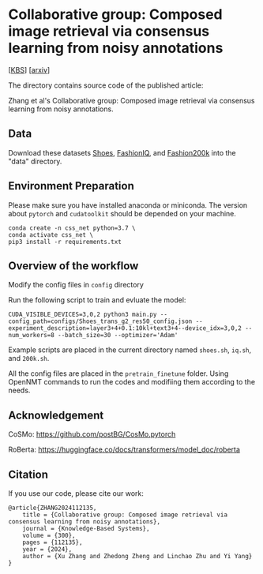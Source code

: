 # Collaborative group: Composed image retrieval via consensus learning from noisy annotations

[[KBS](https://www.sciencedirect.com/science/article/pii/S095070512400769X)] [[arxiv](https://arxiv.org/abs/2402.00086)] 

The directory contains source code of the published article:

Zhang et al's Collaborative group: Composed image retrieval via consensus learning from noisy annotations.

## Data


Download these datasets [Shoes](http://tamaraberg.com/attributesDataset/index.html), [FashionIQ](https://github.com/XiaoxiaoGuo/fashion-iq), and [Fashion200k](https://github.com/xthan/fashion-200k) into the "data" directory.

## Environment Preparation

Please make sure you have installed anaconda or miniconda. The version about `pytorch` and `cudatoolkit` should be depended on your machine.

```shell
conda create -n css_net python=3.7 \
conda activate css_net \
pip3 install -r requirements.txt
```

## Overview of the workflow

Modify the config files in `config` directory

Run the following script to train and evluate the model:

```shell
CUDA_VISIBLE_DEVICES=3,0,2 python3 main.py --config_path=configs/Shoes_trans_g2_res50_config.json --experiment_description=layer3+4+0.1:10kl+text3+4--device_idx=3,0,2 --num_workers=8 --batch_size=30 --optimizer='Adam'
```
Example scripts are placed in the current directory named `shoes.sh`, `iq.sh`, and `200k.sh`. 

All the config files are placed in the `pretrain_finetune` folder. Using OpenNMT commands to run the codes and modifiing them according to the needs.


## Acknowledgement

CoSMo: https://github.com/postBG/CosMo.pytorch

RoBerta: https://huggingface.co/docs/transformers/model_doc/roberta


## 	Citation
If you use our code, please cite our work:
```
@article{ZHANG2024112135,
    title = {Collaborative group: Composed image retrieval via consensus learning from noisy annotations},
    journal = {Knowledge-Based Systems},
    volume = {300},
    pages = {112135},
    year = {2024},
    author = {Xu Zhang and Zhedong Zheng and Linchao Zhu and Yi Yang}
}
```
